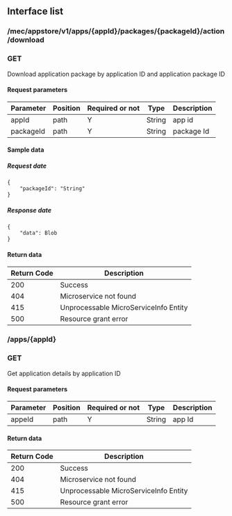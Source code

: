 ## Interface list

### /mec/appstore/v1/apps/{appId}/packages/{packageId}/action/download
### GET
Download application package by application ID and application package ID
#### Request parameters
|Parameter |Position | Required or not | Type |Description|
|-----|-----|----|------|-----|
|appId | path |Y| String | app id |
|packageId | path |Y| String | package Id |

#### Sample data
##### Request date
    {
    	"packageId": "String"
    }
##### Response date
    {
    	"data": Blob
    }


#### Return data
|Return Code |Description|
|-----|-----|
|200 | Success |
|404 | Microservice not found |
|415 | Unprocessable MicroServiceInfo Entity |
|500 | Resource grant error |


### /apps/{appId}
### GET
Get application details by application ID
#### Request parameters
|Parameter |Position | Required or not | Type |Description|
|-----|-----|----|------|-----|
|appeId | path |Y| String | app Id |

#### Return data
|Return Code |Description|
|-----|-----|
|200 | Success |
|404 | Microservice not found |
|415 | Unprocessable MicroServiceInfo Entity |
|500 | Resource grant error |
